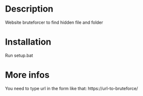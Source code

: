 # Description
Website bruteforcer to find hidden file and folder

# Installation
Run setup.bat

# More infos
You need to type url in the form like that: https://url-to-bruteforce/
